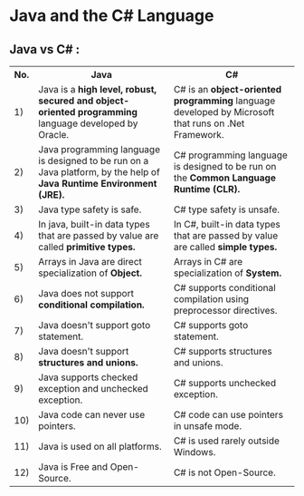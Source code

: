 # Java and the C# Language

## Java vs C# :

<table class="alt">
   <tbody><tr>
      <th>No.</th>
      <th>Java</th>
      <th>C#</th>
   </tr>
   <tr>
      <td>1)</td>
      <td>Java is a <strong>high level, robust, secured and object-oriented programming</strong> language developed by Oracle.</td>
      <td>C# is an <strong>object-oriented programming</strong> language developed by Microsoft that runs on .Net Framework.</td>
   </tr>
   <tr>
      <td>2)</td>
      <td>Java programming language is designed to be run on a Java platform, by the help of <strong>Java Runtime Environment (JRE).</strong></td>
      <td>C# programming language is designed to be run on the <strong>Common Language Runtime (CLR).</strong></td>
   </tr>
   <tr>
      <td>3)</td>
      <td>Java type safety is safe.</td>
      <td>C# type safety is unsafe.</td>
   </tr>
   <tr>
      <td>4)</td>
      <td>In java, built-in data types that are passed by value are called <strong>primitive types.</strong></td>
      <td>In C#, built-in data types that are passed by value are called <strong>simple types.</strong></td>
   </tr>
   <tr>
      <td>5)</td>
      <td>Arrays in Java are direct specialization of <strong>Object.</strong></td>
      <td>Arrays in C# are specialization of <strong>System.</strong></td>
   </tr>
   <tr>
      <td>6)</td>
      <td>Java does not support <strong>conditional compilation.</strong></td>
      <td>C# supports conditional compilation using preprocessor directives.</td>
   </tr>
   <tr>
      <td>7)</td>
      <td>Java doesn't support goto statement.</td>
      <td>C# supports goto statement.</td>
   </tr>
   <tr>
      <td>8)</td>
      <td>Java doesn't support <strong>structures and unions.</strong></td>
      <td>C# supports structures and unions.</td>
   </tr> 
   <tr>
      <td>9)</td>
      <td>Java supports checked exception and unchecked exception.</td>
      <td>C# supports unchecked exception.</td>
   </tr>
   <tr>
      <td>10)</td>
      <td>Java code can never use pointers.</td>
      <td>C# code can use pointers in unsafe mode.</td>
   </tr>
   <tr>
      <td>11)</td>
      <td>Java is used on all platforms.</td>
      <td>C# is used rarely outside Windows.</td>
   </tr>
   <tr>
      <td>12)</td>
      <td>Java is Free and Open-Source.</td>
      <td>C# is not Open-Source.</td>
   </tr>
</tbody></table>

